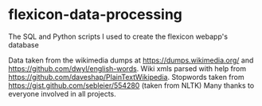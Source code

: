# flexicon-data-processing
The SQL and Python scripts I used to create the flexicon webapp's database

Data taken from the wikimedia dumps at https://dumps.wikimedia.org/ and https://github.com/dwyl/english-words. 
Wiki xmls parsed with help from https://github.com/daveshap/PlainTextWikipedia.
Stopwords taken from https://gist.github.com/sebleier/554280 (taken from NLTK)
Many thanks to everyone involved in all projects.